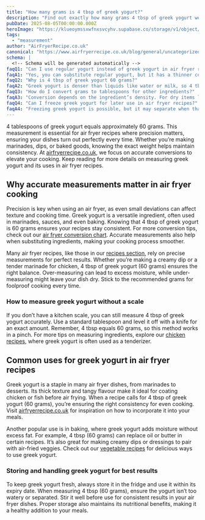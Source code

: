 ```yaml
---
title: "How many grams is 4 tbsp of greek yogurt?"
description: "Find out exactly how many grams 4 tbsp of greek yogurt weighs with our easy conversion guide—perfect for air fryer recipes!"
pubDate: 2025-08-05T00:00:00.000Z
heroImage: "https://klueoymssxwfnxsvcyhv.supabase.co/storage/v1/object/public/Shmucket/how-many-grams-is-4-tbsp-greek-yogurt.webp"
tags:
  - "measurement"
author: "AirFryerRecipe.co.uk"
canonical: "https://www.airfryerrecipe.co.uk/blog/general/uncategorized/how-many-grams-is-4-tbsp-greek-yogurt"
schema: |
  <!-- Schema will be generated automatically -->
faqQ1: "Can I use regular yogurt instead of greek yogurt in air fryer recipes?"
faqA1: "Yes, you can substitute regular yogurt, but it has a thinner consistency. Greek yogurt is thicker, so if using regular yogurt, reduce the liquid elsewhere in the recipe. For precise swaps, check our <a href=https://www.airfryerrecipe.co.uk/air-fryer-conversion-chart>conversion chart</a>."
faqQ2: "Why is 4 tbsp of greek yogurt 60 grams?"
faqA2: "Greek yogurt is denser than liquids like water or milk, so 4 tbsp weighs around 60 grams. This density makes it ideal for air fryer recipes, as it clings better to ingredients. Always measure by weight for accuracy."
faqQ3: "How do I convert grams to tablespoons for other ingredients?"
faqA3: "Conversion depends on the ingredient’s density. For dry items like flour, 1 tbsp is about 8-10 grams, while liquids vary. Use our <a href=https://www.airfryerrecipe.co.uk/air-fryer-conversion-chart>chart</a> for common conversions in air fryer cooking."
faqQ4: "Can I freeze greek yogurt for later use in air fryer recipes?"
faqA4: "Freezing greek yogurt is possible, but it may separate when thawed. It’s best used in cooked dishes like marinades rather than dips. For fresh ideas, browse our <a href=https://www.airfryerrecipe.co.uk/recipes>recipe collection</a>."
---
```

<p>4 tablespoons of greek yogurt equals approximately 60 grams. This measurement is essential for air fryer recipes where precision matters, ensuring your dishes turn out perfectly every time. Whether you’re making marinades, dips, or baked goods, knowing the exact weight helps maintain consistency. At <a href=https://www.airfryerrecipe.co.uk/>airfryerrecipe.co.uk</a>, we focus on accurate conversions to elevate your cooking. Keep reading for more details on measuring greek yogurt and its uses in air fryer recipes.</p>

<h2>Why accurate measurements matter in air fryer cooking</h2>  
<p>Precision is key when using an air fryer, as even small deviations can affect texture and cooking time. Greek yogurt is a versatile ingredient, often used in marinades, sauces, and even baking. Knowing that 4 tbsp of greek yogurt is 60 grams ensures your recipes stay consistent. For more conversion tips, check out our <a href=https://www.airfryerrecipe.co.uk/air-fryer-conversion-chart>air fryer conversion chart</a>. Accurate measurements also help when substituting ingredients, making your cooking process smoother.</p>  

<p>Many air fryer recipes, like those in our <a href=https://www.airfryerrecipe.co.uk/recipes>recipes section</a>, rely on precise measurements for perfect results. Whether you’re making a creamy dip or a tender marinade for chicken, 4 tbsp of greek yogurt (60 grams) ensures the right balance. Over-measuring can lead to excess moisture, while under-measuring might leave your dish dry. Stick to the recommended grams for foolproof cooking every time.</p>  

<h3>How to measure greek yogurt without a scale</h3>  
<p>If you don’t have a kitchen scale, you can still measure 4 tbsp of greek yogurt accurately. Use a standard tablespoon and level it off with a knife for an exact amount. Remember, 4 tbsp equals 60 grams, so this method works in a pinch. For more tips on measuring ingredients, explore our <a href=https://www.airfryerrecipe.co.uk/recipe-category/chicken>chicken recipes</a>, where greek yogurt is often used as a tenderizer.</p>  

<h2>Common uses for greek yogurt in air fryer recipes</h2>  
<p>Greek yogurt is a staple in many air fryer dishes, from marinades to desserts. Its thick texture and tangy flavour make it ideal for coating chicken or fish before air frying. When a recipe calls for 4 tbsp of greek yogurt (60 grams), you’re ensuring the right consistency for even cooking. Visit <a href=https://www.airfryerrecipe.co.uk/>airfryerrecipe.co.uk</a> for inspiration on how to incorporate it into your meals.</p>  

<p>Another popular use is in baking, where greek yogurt adds moisture without excess fat. For example, 4 tbsp (60 grams) can replace oil or butter in certain recipes. It’s also great for making creamy dips or dressings to pair with air-fried veggies. Check out our <a href=https://www.airfryerrecipe.co.uk/recipe-category/vegetables>vegetable recipes</a> for delicious ways to use greek yogurt.</p>  

<h3>Storing and handling greek yogurt for best results</h3>  
<p>To keep greek yogurt fresh, always store it in the fridge and use it within its expiry date. When measuring 4 tbsp (60 grams), ensure the yogurt isn’t too watery or separated. Stir it well before use for consistent results in your air fryer dishes. Proper storage also maintains its nutritional benefits, making it a healthy addition to your meals.</p>
